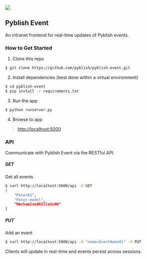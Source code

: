 ![](https://github.com/pyblish/pyblish-event/wiki/images/event.gif)

## Pyblish Event

An intranet frontend for real-time updates of Pyblish events.

### How to Get Started

1. Clone this repo

 ```bash
$ git clone https://github.com/pyblish/pyblish-event.git
```

2. Install dependencies (best done within a virtual environment)

 ```bash
$ cd pyblish-event
$ pip install -r requirements.txt
```

3. Run the app

 ```bash
$ python runserver.py
```

4. Browse to app

 > [http://localhost:5000](http://localhost:5000)

### API

Communicate with Pyblish Event via the RESTful API.

##### GET

Get all events

```bash
$ curl http://localhost:5000/api -X GET
[
    "Peter01", 
    "Peter-model", 
    "MechanizedVillain06"
]

```

##### PUT

Add an event

```bash
$ curl http://localhost:5000/api -d "name=EventName01" -X PUT
```

Clients will update in real-time and events persist across sessions.